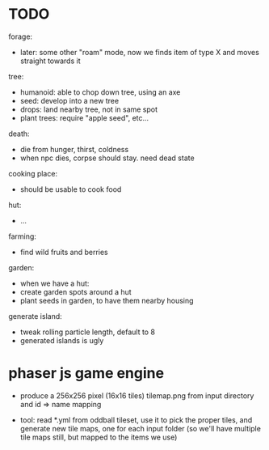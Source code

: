 
# TODO


forage:
  - later: some other "roam" mode, now we finds item of type X and moves straight towards it



tree:
  - humanoid: able to chop down tree, using an axe
  - seed: develop into a new tree
  - drops: land nearby tree, not in same spot
  - plant trees: require "apple seed", etc...


death:
  - die from hunger, thirst, coldness
  - when npc dies, corpse should stay. need dead state



cooking place:
  - should be usable to cook food


hut:
  - ...


farming:
  - find wild fruits and berries


garden:
  - when we have a hut:
  - create garden spots around a hut
  - plant seeds in garden, to have them nearby housing





generate island:
  - tweak rolling particle length, default to 8
  - generated islands is ugly




# phaser js game engine

  - produce a 256x256 pixel (16x16 tiles) tilemap.png from input directory and id => name mapping

  - tool: read *.yml from oddball tileset, use it to pick the proper tiles, and generate new tile maps,
    one for each input folder (so we'll have multiple tile maps still, but mapped to the items we use)
